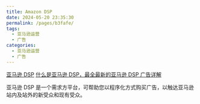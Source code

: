 ```yaml
---
title: Amazon DSP
date: 2024-05-20 23:35:30
permalink: /pages/b3fafe/
tags:
  - 亚马逊运营
  - 广告
categories:
  - 亚马逊运营
  - 广告
---
```


[亚马逊 DSP](https://advertising.amazon.com/solutions/products/amazon-dsp)
[什么是亚马逊 DSP，最全最新的亚马逊 DSP 广告详解](https://zhuanlan.zhihu.com/p/428812907)

亚马逊 DSP 是一个需求方平台，可帮助您以程序化方式购买广告，以触达亚马逊站内及站外的新受众和现有受众。
